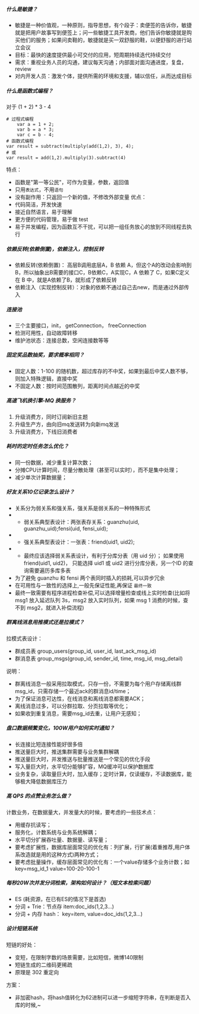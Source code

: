 ##### 什么是敏捷？
- 敏捷是一种价值观，一种原则，指导思想，有个段子：卖便签的告诉你，敏捷就是把用户故事写到便签上；问一些敏捷工具开发商，他们告诉你敏捷就是购买他们的服务；如果问卖鞋的，敏捷就是买一双舒服的鞋，以便舒服的进行站立会议
- 目标：最快的速度提供最小可交付的应用，短周期持续迭代持续交付
- 需求：重视业务人员的沟通，建议每天沟通；内部面对面沟通进度，复盘，review
- 对内开发人员：激发个体，提供所需的环境和支援，辅以信任，从而达成目标

##### 什么是函数式编程？
对于 (1 + 2) * 3 - 4
```
# 过程式编程
    var a = 1 + 2;
    var b = a * 3;
    var c = b - 4;
# 函数式编程
var result = subtract(multiply(add(1,2), 3), 4);
# 或
var result = add(1,2).multiply(3).subtract(4)
```
特点：
- 函数是"第一等公民"，可作为变量，参数，返回值
- 只用`表达式`，不用`语句`
- 没有副作用：只返回一个新的值，不修改外部变量
优点：
- 代码简洁，开发快速
- 接近自然语言，易于理解
- 更方便的代码管理，易于做 test
- 易于并发编程，因为函数互不干扰，可以把一组任务放心的放到不同线程去执行


##### 依赖反转(依赖倒置)，依赖注入，控制反转
- 依赖反转(依赖倒置)： 高层B调用底层A，B 依赖 A，但这个A的改动会影响到B，所以抽象出B需要的接口C，B依赖C，A实现C，A 依赖了 C，如果C定义在 B 中，就是A依赖了B，就形成了依赖反转
- 依赖注入（实现控制反转）：对象的依赖不通过自己去new，而是通过外部传入

##### 连接池
- 三个主要接口，init， getConnection， freeConnection
- 检测可用性，自动故障转移
- 维护池状态：连接总数，空闲连接数等等

##### 固定奖品数抽奖，要求概率相同？
- 固定人数：1-100 的随机数，超过库存的不中奖，如果到最后中奖人数不够，则加入特殊逻辑，直接中奖
- 不固定人数：按时间范围散列，距离时间点越近的中奖


##### 高速飞机换引擎-MQ 换服务？
1. 升级消费方，同时订阅新旧主题
2. 升级生产方，由向旧mq发送转为向新mq发送
3. 升级消费方，下线旧消费者


##### 耗时的定时任务怎么优化？
- 同一份数据，减少重复计算次数；
- 分摊CPU计算时间，尽量分散处理（甚至可以实时），而不是集中处理；
- 减少单次计算数据量；


##### 好友关系10亿记录怎么设计？ 
- 关系分为弱关系和强关系，强关系是弱关系的一种特殊形式
- - 弱关系典型表设计：两张表存关系：guanzhu(uid, guanzhu_uid);fensi(uid, fensi_uid);
- - 强关系典型表设计：一张表：friend(uid1, uid2);
- - 最终应该选择弱关系表设计，有利于分库分表（用 uid 分）； 如果使用 friend(uid1, uid2)， 只能选择 uid1 或 uid2 进行分库分表，另一个ID 的查询需要遍历多库多表
- 为了避免 guanzhu 和 fensi 两个表同时插入的损耗,可以异步冗余
- 在可用性与一致性的选择上,一般先保证性能,再保证 `最终一致`
- 最终一致需要有程序进程检查补偿,可以选择增量检查或线上实时检查(比如将 msg1 放入延迟队列 3s，msg2 放入实时队列，如果 msg 1 消费的时候，查不到 msg2，就进入补偿流程)

##### 群离线消息用推模式还是拉模式？
拉模式表设计：
- 群成员表 group_users(group_id, user_id, last_ack_msg_id)
- 群消息表 group_msgs(group_id, sender_id, time, msg_id, msg_detail)

说明：
- 群离线消息一般采用拉取模式，只存一份，不需要为每个用户存储离线群msg_id，只需存储一个最近ack的群消息id/time；
- 为了保证消息可达性，在线消息和离线消息都需要ACK；
- 离线消息过多，可以分群拉取、分页拉取等优化；
- 如果收到重复消息，需要msg_id去重，让用户无感知；

##### 盘口数据频繁变化，100W用户如何实时通知？
- 长连接比短连接性能好很多倍
- 推送量巨大时，推送集群需要与业务集群解耦
- 推送量巨大时，并发推送与批量推送是一个常见的优化手段
- 写入量巨大时，水平切分能够扩容，MQ缓冲可以保护数据库
- 业务复杂，读取量巨大时，加入缓存；定时计算，仅读缓存，不读数据库，能够极大降低数据库压力

##### 高 QPS 的点赞业务怎么做？
计数业务，在数据量大，并发量大的时候，要考虑的一些技术点：
- 用缓存抗读写；
- 服务化，计数系统与业务系统解耦；
- 水平切分扩展吞吐量、数据量、读写量；
- 要考虑扩展性，数据库层面常见的优化有：列扩展，行扩展(着重推荐,用户体系改造就是用的这种方式)两种方式；
- 要考虑批量操作，缓存层面常见的优化有：一个value存储多个业务计数；如 key=msg_id_1 value=100-20-100-1

##### 每秒20W次并发分词检索，架构如何设计？（短文本检索问题）
- ES (耗资源，在已有ES的情况下是首选)
- 分词 + Trie：节点存 item:doc_ids(1,2,3...)
- 分词 + 内存 hash： key=item, value=doc_ids(1,2,3...)


##### 设计短链系统
短链的好处：
- 变短，在限制字数的场景需要，比如短信，微博140限制
- 短链生成的二维码更稀疏
- 原理是 302 重定向

方案：
- 非加密hash，将hash值转化为62进制可以进一步缩短字符串，在判断是否入库的时候,~